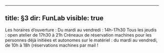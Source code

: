 
---
title: §3
dir: FunLab
visible: true
---
Les horaires d’ouverture :
Du mardi au vendredi : 14h-17h30 Tous les jeudis : open atelier de 17h30 à 21h Créneaux de réservation machines pour les personnes déjà initiées et autonomes sur le matériel : du mardi au vendredi, de 10h à 18h (réservations machines par mail !
